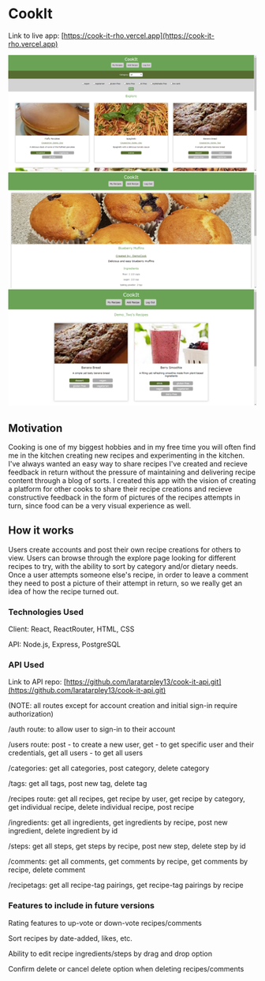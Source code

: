 # CookIt

Link to live app: [https://cook-it-rho.vercel.app](https://cook-it-rho.vercel.app)

![Alt text](https://github.com/laratarpley13/cook-it/blob/master/screenshots/explore-view.png)
![Alt text](https://github.com/laratarpley13/cook-it/blob/master/screenshots/recipe-view.png)
![Alt text](https://github.com/laratarpley13/cook-it/blob/master/screenshots/user-view.png)

## Motivation

Cooking is one of my biggest hobbies and in my free time you will often find me in the kitchen creating new recipes and experimenting in the kitchen. I've always wanted an easy way to share recipes I've created and recieve feedback in return without the pressure of maintaining and delivering recipe content through a blog of sorts. I created this app with the vision of creating a platform for other cooks to share their recipe creations and recieve constructive feedback in the form of pictures of the recipes attempts in turn, since food can be a very visual experience as well.

## How it works 

Users create accounts and post their own recipe creations for others to view. Users can browse through the explore page looking for different recipes to try, with the ability to sort by category and/or dietary needs. Once a user attempts someone else's recipe, in order to leave a comment they need to post a picture of their attempt in return, so we really get an idea of how the recipe turned out.

### Technologies Used

Client: React, ReactRouter, HTML, CSS

API: Node.js, Express, PostgreSQL

### API Used

Link to API repo: [https://github.com/laratarpley13/cook-it-api.git](https://github.com/laratarpley13/cook-it-api.git)

(NOTE: all routes except for account creation and initial sign-in require authorization)

/auth route: to allow user to sign-in to their account

/users route: post - to create a new user, get - to get specific user and their credentials, get all users - to get all users

/categories: get all categories, post category, delete category

/tags: get all tags, post new tag, delete tag

/recipes route: get all recipes, get recipe by user, get recipe by category, get individual recipe, delete individual recipe, post recipe

/ingredients: get all ingredients, get ingredients by recipe, post new ingredient, delete ingredient by id

/steps: get all steps, get steps by recipe, post new step, delete step by id

/comments: get all comments, get comments by recipe, get comments by recipe, delete comment

/recipetags: get all recipe-tag pairings, get recipe-tag pairings by recipe

### Features to include in future versions

Rating features to up-vote or down-vote recipes/comments

Sort recipes by date-added, likes, etc.

Ability to edit recipe ingredients/steps by drag and drop option

Confirm delete or cancel delete option when deleting recipes/comments
